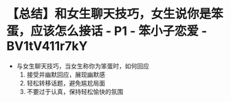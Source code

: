 # 【总结】和女生聊天技巧，女生说你是笨蛋，应该怎么接话 - P1 - 笨小子恋爱 - BV1tV411r7kY

-   与女生聊天技巧，当女生称你为笨蛋时，如何回应
    1.  接受并幽默回应，展现幽默感
    2.  轻松转移话题，避免尴尬局面
    3.  不要过于认真，保持轻松愉快的氛围